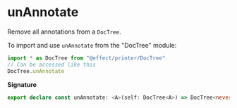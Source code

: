 # unAnnotate

Remove all annotations from a `DocTree`.

To import and use `unAnnotate` from the "DocTree" module:

```ts
import * as DocTree from "@effect/printer/DocTree"
// Can be accessed like this
DocTree.unAnnotate
```

**Signature**

```ts
export declare const unAnnotate: <A>(self: DocTree<A>) => DocTree<never>
```

